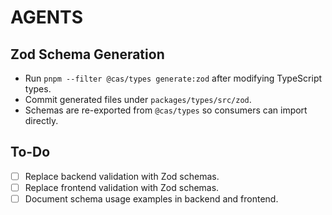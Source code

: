 # AGENTS

## Zod Schema Generation
- Run `pnpm --filter @cas/types generate:zod` after modifying TypeScript types.
- Commit generated files under `packages/types/src/zod`.
- Schemas are re-exported from `@cas/types` so consumers can import directly.

## To-Do
- [ ] Replace backend validation with Zod schemas.
- [ ] Replace frontend validation with Zod schemas.
- [ ] Document schema usage examples in backend and frontend.
